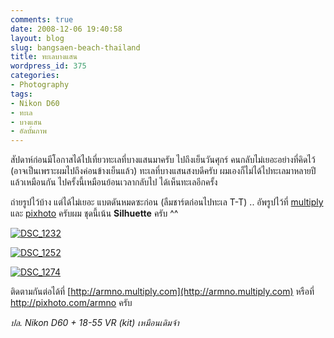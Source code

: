 ```yaml
---
comments: true
date: 2008-12-06 19:40:58
layout: blog
slug: bangsaen-beach-thailand
title: ทะเลบางแสน
wordpress_id: 375
categories:
- Photography
tags:
- Nikon D60
- ทะเล
- บางแสน
- อัลบั้มภาพ
---
```


สัปดาห์ก่อนมีโอกาสได้ไปเที่ยวทะเลที่บางแสนมาครับ ไปถึงเย็นวันศุกร์ คนกลับไม่เยอะอย่างที่คิดไว้ (อาจเป็นเพราะผมไปถึงค่อนข้างเย็นแล้ว) ทะเลที่บางแสนสงบดีครับ ผมเองก็ไม่ได้ไปทะเลมาหลายปีแล้วเหมือนกัน ไปครั้งนี้เหมือนย้อนเวลากลับไป ได้เห็นทะเลอีกครั้ง

 

ถ่ายรูปไว้บ้าง แต่ได้ไม่เยอะ แบตดันหมดซะก่อน (ลืมชาร์ตก่อนไปทะเล T-T) .. อัพรูปไว้ที่ [multiply](http://armno.multiply.com) และ [pixhoto](http://pixhoto.com) ครับผม ชุดนี้เน้น **Silhuette** ครับ ^^

 

[![DSC_1232](http://www.armno.in.th/wp-content/uploads/2008/12/dsc-1232-thumb.jpg)](http://www.armno.in.th/wp-content/uploads/2008/12/dsc-1232.jpg)

 

[![DSC_1252](http://www.armno.in.th/wp-content/uploads/2008/12/dsc-1252-thumb.jpg)](http://www.armno.in.th/wp-content/uploads/2008/12/dsc-1252.jpg)

 

[![DSC_1274](http://www.armno.in.th/wp-content/uploads/2008/12/dsc-1274-thumb.jpg)](http://www.armno.in.th/wp-content/uploads/2008/12/dsc-1274.jpg)

 

 

 

ติดตามกันต่อได้ที่ [http://armno.multiply.com](http://armno.multiply.com) หรือที่ http://pixhoto.com/armno ครับ

 

_ปล. Nikon D60 + 18-55 VR (kit) เหมือนเดิมจ้า_
